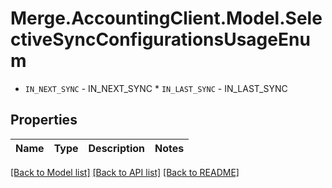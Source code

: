 # Merge.AccountingClient.Model.SelectiveSyncConfigurationsUsageEnum
* `IN_NEXT_SYNC` - IN_NEXT_SYNC * `IN_LAST_SYNC` - IN_LAST_SYNC

## Properties

Name | Type | Description | Notes
------------ | ------------- | ------------- | -------------

[[Back to Model list]](../README.md#documentation-for-models) [[Back to API list]](../README.md#documentation-for-api-endpoints) [[Back to README]](../README.md)

